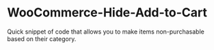 WooCommerce-Hide-Add-to-Cart
============================

Quick snippet of code that allows you to make items non-purchasable based on their category.

